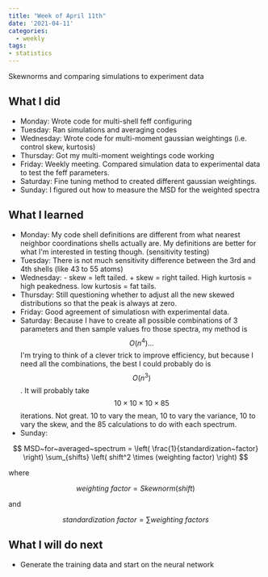 ```yaml
---
title: "Week of April 11th"
date: '2021-04-11'
categories:
  - weekly
tags:
- statistics
---
```


Skewnorms and comparing simulations to experiment data

## What I did

- Monday: Wrote code for multi-shell feff configuring
- Tuesday: Ran simulations and averaging codes
- Wednesday: Wrote code for multi-moment gaussian weightings (i.e. control skew, kurtosis)
- Thursday: Got my multi-moment weightings code working
- Friday: Weekly meeting. Compared simulation data to experimental data to test the feff parameters.
- Saturday: Fine tuning method to created different gaussian weightings.
- Sunday: I figured out how to measure the MSD for the weighted spectra

## What I learned

- Monday: My code shell definitions are different from what nearest neighbor coordinations shells actually are. My definitions are better for what I'm interested in testing though. (sensitivity testing)
- Tuesday: There is not much sensitivity difference between the 3rd and 4th shells (like 43 to 55 atoms)
- Wednesday: - skew = left tailed. + skew = right tailed. High kurtosis = high peakedness. low kurtosis = fat tails.
- Thursday: Still questioning whether to adjust all the new skewed distributions so that the peak is always at zero.
- Friday: Good agreement of simulatiosn with experimental data. 
- Saturday: Because I have to create all possible combinations of 3 parameters and then sample values fro those spectra, my method is $$ O(n^4) ... $$ I'm trying to think of a clever trick to improve efficiency, but because I need all the combinations, the best I could probably do is $$ O(n^3) $$. It will probably take $$ 10 \times 10 \times 10 \times 85 $$ iterations. Not great. 10 to vary the mean, 10 to vary the variance, 10 to vary the skew, and the 85 calculations to do with each spectrum. 
- Sunday: 

$$
MSD~for~averaged~spectrum = \left( \frac{1}{standardization~factor} \right) \sum_{shifts} \left( shift^2 \times (weighting factor) \right)
$$

where

$$
weighting~factor = Skewnorm(shift)
$$

and 

$$ 
standardization~factor = \sum weighting~factors
$$ 


## What I will do next

- Generate the training data and start on the neural network
